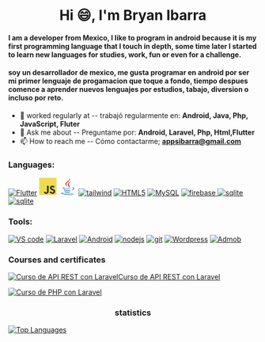 <h1 align="center">Hi 😄, I'm Bryan Ibarra</h1>

<h4 align="left">I am a developer from Mexico, I like to program in android because it is my first programming language that I touch in depth, some time later I started to learn new languages ​​for studies, work, fun or even for a challenge.</h4>
<h4 align="left">soy un desarrollador de mexico, me gusta programar en android por ser mi primer lenguaje de progamacion que toque a fondo, tiempo despues comence a aprender nuevos lenguajes por estudios, tabajo, diversion o incluso por reto.</h4>

- 🔭 worked regularly at -- trabajó regularmente en:  **Android, Java, Php, JavaScript, Fluter**
- 💬 Ask me about -- Preguntame por: **Android, Laravel, Php, Html,Flutter**
- 📫 How to reach me -- Cómo contactarme; **appsibarra@gmail.com**


<h3 align="left">Languages:</h3>

<p align="left">
 <a href="https://flutter.dev/" target="_blank"><img src="https://www.vectorlogo.zone/logos/flutterio/flutterio-icon.svg" alt="Flutter" width="36" height="36"/></a>
 <a href="https://developer.mozilla.org/en-US/docs/Web/JavaScript" target="_blank"><img src="https://raw.githubusercontent.com/devicons/devicon/master/icons/javascript/javascript-original.svg" alt="JavaScript" width="36" height="36"/></a> 
<a href="https://www.java.com" target="_blank"><img src="https://raw.githubusercontent.com/devicons/devicon/master/icons/java/java-original.svg" alt="java" width="36" height="36"/></a>
 <a href="https://tailwindcss.com/" target="_blank"><img src="https://www.vectorlogo.zone/logos/tailwindcss/tailwindcss-icon.svg" alt="tailwind" width="36" height="36"/></a>
 <a href="https://developer.mozilla.org/en-US/docs/Glossary/HTML5" target="_blank" rel="noreferrer"><img src="https://raw.githubusercontent.com/danielcranney/readme-generator/main/public/icons/skills/html5-colored.svg" width="36" height="36" alt="HTML5"/></a>
 <a href="https://www.mysql.com/" target="_blank" rel="noreferrer"><img src="https://raw.githubusercontent.com/danielcranney/readme-generator/main/public/icons/skills/mysql-colored.svg" width="36" height="36" alt="MySQL"/></a>
 <a href="https://firebase.google.com/" target="_blank"><img src="https://www.vectorlogo.zone/logos/firebase/firebase-icon.svg" alt="firebase" width="36" height="36"/> </a>
 <a href="https://sqlite.org/index.html" target="_blank"><img src="https://www.vectorlogo.zone/logos/sqlite/sqlite-icon.svg" alt="sqlite" width="36" height="36"/></a>
 <a href="https://dart.dev" target="_blank"><img src="https://www.vectorlogo.zone/logos/dartlang/dartlang-icon.svg" alt="sqlite" width="36" height="36"/></a>

 
 <h3 align="left">Tools:</h3> 
 
 <a href="https://code.visualstudio.com/" target="_blank"><img src="https://www.vectorlogo.zone/logos/visualstudio_code/visualstudio_code-icon.svg" alt="VS code" width="36" height="36"/></a>
 <a href="https://laravel.com/" target="_blank"><img src="https://www.vectorlogo.zone/logos/laravel/laravel-icon.svg" alt="Laravel" width="36" height="36"/></a>
 <a href="https://developer.android.com" target="_blank"><img src="https://www.vectorlogo.zone/logos/android/android-icon.svg" alt="Android" width="36" height="36"/></a>
 <a href="https://nodejs.org" target="_blank"><img src="https://raw.githubusercontent.com/danielcranney/readme-generator/main/public/icons/skills/nodejs-colored.svg" alt="nodejs" width="36" height="36"/></a>
<a href="https://git-scm.com/" target="_blank"><img src="https://www.vectorlogo.zone/logos/git-scm/git-scm-icon.svg" alt="git" width="36" height="36"/></a>
 <a href="https://wordpress.com/es/" target="_blank"><img src="https://www.vectorlogo.zone/logos/wordpress/wordpress-icon.svg" alt="Wordpress" width="36" height="36"/></a>
 <a href="admob.google.com" target="_blank"><img src="https://www.vectorlogo.zone/logos/google_admob/google_admob-icon.svg" alt="Admob" width="36" height="36"/></a>


<h3 align="left">Courses and certificates</h3>

 <a href="" target="_blank"><img src="https://static.platzi.com/media/achievements/badge-api-rest-laravel-b7b91364-00ac-4f2b-8b2a-e30a95211d4b.png" alt="Curso de API REST con Laravel" width="40" height="40"/>Curso de API REST con Laravel</a>
 
  <a href="" target="_blank"><img src="https://static.platzi.com/media/achievements/badge-laravel-ed7723f2-1ec9-4e5b-b4b5-ba70548083a5.png" alt="Curso de PHP con Laravel" width="40" height="40"/></a>

<h3 align="center">statistics</h3>

<a href="https://github.com/efrain968" align="left"><img src="https://github-readme-stats.vercel.app/api/top-langs/?username=efrain968&langs_count=10&title_color=0891b2&text_color=ffffff&icon_color=0891b2&bg_color=1c1917&hide_border=true&locale=en&custom_title=Top%20%Languages" alt="Top Languages"/></a>
